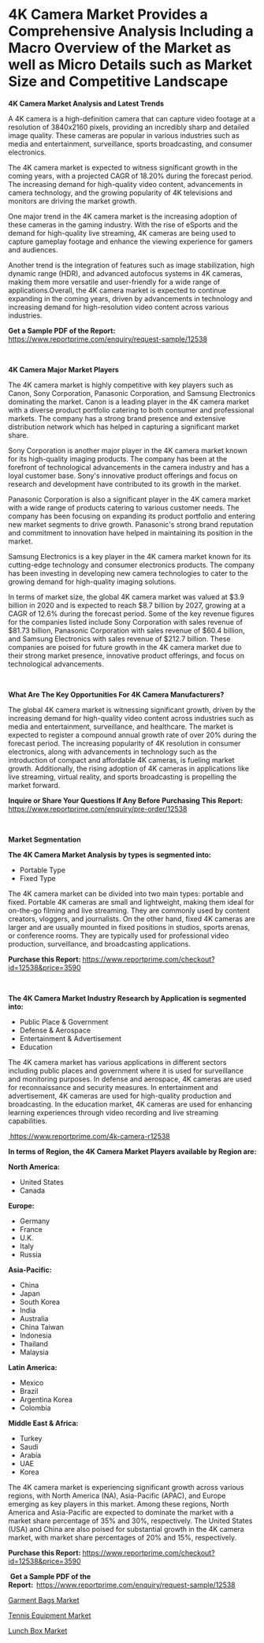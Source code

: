 <p><h1>4K Camera Market Provides a Comprehensive Analysis Including a Macro Overview of the Market as well as Micro Details such as Market Size and Competitive Landscape</h1></p><p><strong>4K Camera Market Analysis and Latest Trends</strong></p>
<p><p>A 4K camera is a high-definition camera that can capture video footage at a resolution of 3840x2160 pixels, providing an incredibly sharp and detailed image quality. These cameras are popular in various industries such as media and entertainment, surveillance, sports broadcasting, and consumer electronics.</p><p>The 4K camera market is expected to witness significant growth in the coming years, with a projected CAGR of 18.20% during the forecast period. The increasing demand for high-quality video content, advancements in camera technology, and the growing popularity of 4K televisions and monitors are driving the market growth.</p><p>One major trend in the 4K camera market is the increasing adoption of these cameras in the gaming industry. With the rise of eSports and the demand for high-quality live streaming, 4K cameras are being used to capture gameplay footage and enhance the viewing experience for gamers and audiences.</p><p>Another trend is the integration of features such as image stabilization, high dynamic range (HDR), and advanced autofocus systems in 4K cameras, making them more versatile and user-friendly for a wide range of applications.Overall, the 4K camera market is expected to continue expanding in the coming years, driven by advancements in technology and increasing demand for high-resolution video content across various industries.</p></p>
<p><strong>Get a Sample PDF of the Report:&nbsp;</strong> <a href="https://www.reportprime.com/enquiry/request-sample/12538">https://www.reportprime.com/enquiry/request-sample/12538</a></p>
<p>&nbsp;</p>
<p><strong>4K Camera Major Market Players</strong></p>
<p><p>The 4K camera market is highly competitive with key players such as Canon, Sony Corporation, Panasonic Corporation, and Samsung Electronics dominating the market. Canon is a leading player in the 4K camera market with a diverse product portfolio catering to both consumer and professional markets. The company has a strong brand presence and extensive distribution network which has helped in capturing a significant market share.</p><p>Sony Corporation is another major player in the 4K camera market known for its high-quality imaging products. The company has been at the forefront of technological advancements in the camera industry and has a loyal customer base. Sony's innovative product offerings and focus on research and development have contributed to its growth in the market.</p><p>Panasonic Corporation is also a significant player in the 4K camera market with a wide range of products catering to various customer needs. The company has been focusing on expanding its product portfolio and entering new market segments to drive growth. Panasonic's strong brand reputation and commitment to innovation have helped in maintaining its position in the market.</p><p>Samsung Electronics is a key player in the 4K camera market known for its cutting-edge technology and consumer electronics products. The company has been investing in developing new camera technologies to cater to the growing demand for high-quality imaging solutions.</p><p>In terms of market size, the global 4K camera market was valued at $3.9 billion in 2020 and is expected to reach $8.7 billion by 2027, growing at a CAGR of 12.6% during the forecast period. Some of the key revenue figures for the companies listed include Sony Corporation with sales revenue of $81.73 billion, Panasonic Corporation with sales revenue of $60.4 billion, and Samsung Electronics with sales revenue of $212.7 billion. These companies are poised for future growth in the 4K camera market due to their strong market presence, innovative product offerings, and focus on technological advancements.</p></p>
<p>&nbsp;</p>
<p><strong>What Are The Key Opportunities For 4K Camera Manufacturers?</strong></p>
<p><p>The global 4K camera market is witnessing significant growth, driven by the increasing demand for high-quality video content across industries such as media and entertainment, surveillance, and healthcare. The market is expected to register a compound annual growth rate of over 20% during the forecast period. The increasing popularity of 4K resolution in consumer electronics, along with advancements in technology such as the introduction of compact and affordable 4K cameras, is fueling market growth. Additionally, the rising adoption of 4K cameras in applications like live streaming, virtual reality, and sports broadcasting is propelling the market forward.</p></p>
<p><strong>Inquire or Share Your Questions If Any Before Purchasing This Report:</strong> <a href="https://www.reportprime.com/enquiry/pre-order/12538">https://www.reportprime.com/enquiry/pre-order/12538</a></p>
<p>&nbsp;</p>
<p><strong>Market Segmentation</strong></p>
<p><strong>The 4K Camera Market Analysis by types is segmented into:</strong></p>
<p><ul><li>Portable Type</li><li>Fixed Type</li></ul></p>
<p><p>The 4K camera market can be divided into two main types: portable and fixed. Portable 4K cameras are small and lightweight, making them ideal for on-the-go filming and live streaming. They are commonly used by content creators, vloggers, and journalists. On the other hand, fixed 4K cameras are larger and are usually mounted in fixed positions in studios, sports arenas, or conference rooms. They are typically used for professional video production, surveillance, and broadcasting applications.</p></p>
<p><strong>Purchase this Report:&nbsp;</strong><a href="https://www.reportprime.com/checkout?id=12538&price=3590">https://www.reportprime.com/checkout?id=12538&price=3590</a></p>
<p>&nbsp;</p>
<p><strong>The 4K Camera Market Industry Research by Application is segmented into:</strong></p>
<p><ul><li>Public Place & Government</li><li>Defense & Aerospace</li><li>Entertainment & Advertisement</li><li>Education</li></ul></p>
<p><p>The 4K camera market has various applications in different sectors including public places and government where it is used for surveillance and monitoring purposes. In defense and aerospace, 4K cameras are used for reconnaissance and security measures. In entertainment and advertisement, 4K cameras are used for high-quality production and broadcasting. In the education market, 4K cameras are used for enhancing learning experiences through video recording and live streaming capabilities.</p></p>
<p><a href="https://www.reportprime.com/4k-camera-r12538">&nbsp;https://www.reportprime.com/4k-camera-r12538</a></p>
<p><strong>In terms of Region, the 4K Camera Market Players available by Region are:</strong></p>
<p>
    <p> <strong> North America: </strong>
        <ul>
            <li>United States</li>
            <li>Canada</li>
        </ul>
        </p> 
    <p> <strong> Europe: </strong>
        <ul>
            <li>Germany</li>
            <li>France</li>
            <li>U.K.</li>
            <li>Italy</li>
            <li>Russia</li>
        </ul>
        </p> 
    <p> <strong> Asia-Pacific: </strong>
        <ul>
            <li>China</li>
            <li>Japan</li>
            <li>South Korea</li>
            <li>India</li>
            <li>Australia</li>
            <li>China Taiwan</li>
            <li>Indonesia</li>
            <li>Thailand</li>
            <li>Malaysia</li>
        </ul>
        </p> 
    <p> <strong> Latin America: </strong>
        <ul>
            <li>Mexico</li>
            <li>Brazil</li>
            <li>Argentina Korea</li>
            <li>Colombia</li>
        </ul>
        </p> 
    <p> <strong> Middle East & Africa: </strong>
        <ul>
            <li>Turkey</li>
            <li>Saudi</li>
            <li>Arabia</li>
            <li>UAE</li>
            <li>Korea</li>
        </ul>
    </p>
    </p>
<p><p>The 4K camera market is experiencing significant growth across various regions, with North America (NA), Asia-Pacific (APAC), and Europe emerging as key players in this market. Among these regions, North America and Asia-Pacific are expected to dominate the market with a market share percentage of 35% and 30%, respectively. The United States (USA) and China are also poised for substantial growth in the 4K camera market, with market share percentages of 20% and 15%, respectively.</p></p>
<p><strong>Purchase this Report: </strong><a href="https://www.reportprime.com/checkout?id=12538&price=3590">https://www.reportprime.com/checkout?id=12538&price=3590</a></p>
<p>&nbsp;<strong>Get a Sample PDF of the Report:&nbsp;&nbsp;</strong><a href="https://www.reportprime.com/enquiry/request-sample/12538">https://www.reportprime.com/enquiry/request-sample/12538</a></p>
<p><strong></strong></p>
<p><p><a href="https://github.com/BryceTownsendr/Market-Research-Report-List-6/blob/main/garment-bags-market.md">Garment Bags Market</a></p><p><a href="https://github.com/juancolorado15/Market-Research-Report-List-4/blob/main/tennis-equipment-market.md">Tennis Equipment Market</a></p><p><a href="https://github.com/mahnoor2003/Market-Research-Report-List-5/blob/main/lunch-box-market.md">Lunch Box Market</a></p></p>